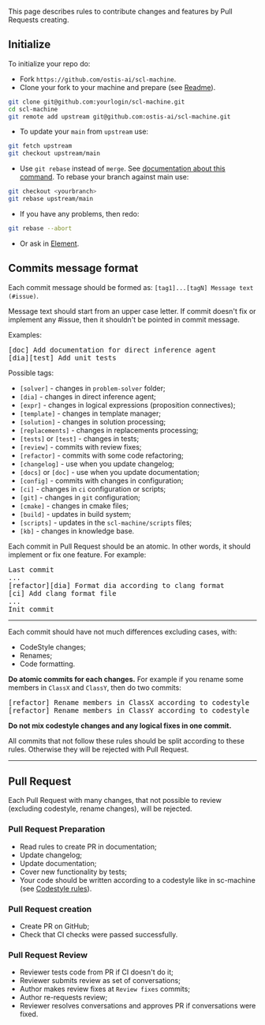 This page describes rules to contribute changes and features by Pull Requests creating.

## Initialize

To initialize your repo do:

* Fork `https://github.com/ostis-ai/scl-machine`.
* Clone your fork to your machine and prepare (see [Readme](https://github.com/ostis-ai/scl-machine)).

```sh
git clone git@github.com:yourlogin/scl-machine.git
cd scl-machine
git remote add upstream git@github.com:ostis-ai/scl-machine.git
```

* To update your `main` from `upstream` use:

```sh
git fetch upstream
git checkout upstream/main
```

* Use `git rebase` instead of `merge`. See [documentation about this command](https://git-scm.com/docs/git-rebase). To rebase your branch against main use:

```sh
git checkout <yourbranch>
git rebase upstream/main
```

* If you have any problems, then redo:

```sh
git rebase --abort
```

* Or ask in [Element](https://app.element.io/index.html#/room/#ostis_tech_support:matrix.org).

## Commits message format

Each commit message should be formed as: `[tag1]...[tagN] Message text (#issue)`.

Message text should start from an upper case letter. If commit doesn't fix or implement any #issue, then it shouldn't be pointed in commit message.

Examples:
<pre>
[doc] Add documentation for direct inference agent
[dia][test] Add unit tests
</pre>

Possible tags:

  * `[solver]` - changes in `problem-solver` folder;
  * `[dia]` - changes in direct inference agent;
  * `[expr]` - changes in logical expressions (proposition connectives);
  * `[template]` - changes in template manager;
  * `[solution]` - changes in solution processing;
  * `[replacements]` - changes in replacements processing;
  * `[tests]` or `[test]` - changes in tests;
  * `[review]` - commits with review fixes;
  * `[refactor]` - commits with some code refactoring;
  * `[changelog]` - use when you update changelog;
  * `[docs]` or `[doc]` - use when you update documentation;
  * `[config]` - commits with changes in configuration;
  * `[ci]` - changes in `ci` configuration or scripts;
  * `[git]` - changes in `git` configuration;
  * `[cmake]` - changes in cmake files;
  * `[build]` - updates in build system;
  * `[scripts]` - updates in the `scl-machine/scripts` files;
  * `[kb]` - changes in knowledge base.

Each commit in Pull Request should be an atomic. In other words, it should implement or fix one feature. For example:

<pre>
Last commit
...
[refactor][dia] Format dia according to clang format
[ci] Add clang format file
...
Init commit
</pre>

***
Each commit should have not much differences excluding cases, with:

  * CodeStyle changes; 
  * Renames; 
  * Code formatting.

**Do atomic commits for each changes.** For example if you rename some members in `ClassX` and `ClassY`, then do two commits:
<pre>
[refactor] Rename members in ClassX according to codestyle
[refactor] Rename members in ClassY according to codestyle
</pre>

**Do not mix codestyle changes and any logical fixes in one commit.**

All commits that not follow these rules should be split according to these rules. Otherwise they will be rejected with Pull Request.

***
## Pull Request

Each Pull Request with many changes, that not possible to review (excluding codestyle, rename changes), will be rejected.

### Pull Request Preparation

 - Read rules to create PR in documentation;
 - Update changelog;
 - Update documentation;
 - Cover new functionality by tests;
 - Your code should be written according to a codestyle like in sc-machine (see [Codestyle rules](https://ostis-ai.github.io/sc-machine/dev/codestyle/)).

### Pull Request creation

 - Create PR on GitHub;
 - Check that CI checks were passed successfully.

### Pull Request Review

 - Reviewer tests code from PR if CI doesn't do it;
 - Reviewer submits review as set of conversations;
 - Author makes review fixes at `Review fixes` commits;
 - Author re-requests review;
 - Reviewer resolves conversations and approves PR if conversations were fixed.
